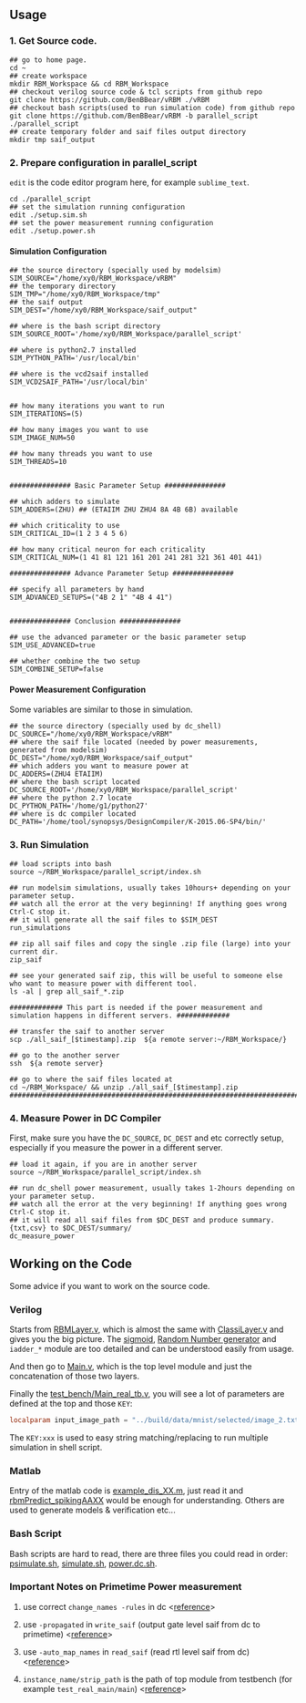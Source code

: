 
## Usage

### 1\. Get Source code.

```shell
## go to home page.
cd ~
## create workspace
mkdir RBM_Workspace && cd RBM_Workspace
## checkout verilog source code & tcl scripts from github repo
git clone https://github.com/BenBBear/vRBM ./vRBM  
## checkout bash scripts(used to run simulation code) from github repo
git clone https://github.com/BenBBear/vRBM -b parallel_script ./parallel_script
## create temporary folder and saif files output directory
mkdir tmp saif_output
```

### 2\. Prepare configuration in parallel_script

`edit` is the code editor program here, for example `sublime_text`.

```shell
cd ./parallel_script
## set the simulation running configuration
edit ./setup.sim.sh
## set the power measurement running configuration
edit ./setup.power.sh
```

#### Simulation Configuration

```shell
## the source directory (specially used by modelsim)
SIM_SOURCE="/home/xy0/RBM_Workspace/vRBM"
## the temporary directory
SIM_TMP="/home/xy0/RBM_Workspace/tmp"
## the saif output
SIM_DEST="/home/xy0/RBM_Workspace/saif_output"

## where is the bash script directory
SIM_SOURCE_ROOT='/home/xy0/RBM_Workspace/parallel_script'

## where is python2.7 installed
SIM_PYTHON_PATH='/usr/local/bin'

## where is the vcd2saif installed
SIM_VCD2SAIF_PATH='/usr/local/bin'


## how many iterations you want to run
SIM_ITERATIONS=(5)

## how many images you want to use
SIM_IMAGE_NUM=50

## how many threads you want to use
SIM_THREADS=10


############### Basic Parameter Setup ###############

## which adders to simulate
SIM_ADDERS=(ZHU) ## (ETAIIM ZHU ZHU4 8A 4B 6B) available

## which criticality to use
SIM_CRITICAL_ID=(1 2 3 4 5 6)

## how many critical neuron for each criticality
SIM_CRITICAL_NUM=(1 41 81 121 161 201 241 281 321 361 401 441)

############### Advance Parameter Setup ###############

## specify all parameters by hand
SIM_ADVANCED_SETUPS=("4B 2 1" "4B 4 41")


############### Conclusion ###############

## use the advanced parameter or the basic parameter setup
SIM_USE_ADVANCED=true

## whether combine the two setup
SIM_COMBINE_SETUP=false
```

#### Power Measurement Configuration

Some variables are similar to those in simulation.

```shell
## the source directory (specially used by dc_shell)
DC_SOURCE="/home/xy0/RBM_Workspace/vRBM"
## where the saif file located (needed by power measurements, generated from modelsim)
DC_DEST="/home/xy0/RBM_Workspace/saif_output"
## which adders you want to measure power at
DC_ADDERS=(ZHU4 ETAIIM)
## where the bash script located
DC_SOURCE_ROOT='/home/xy0/RBM_Workspace/parallel_script'
## where the python 2.7 locate
DC_PYTHON_PATH='/home/g1/python27'
## where is dc compiler located
DC_PATH='/home/tool/synopsys/DesignCompiler/K-2015.06-SP4/bin/'
```

### 3\. Run Simulation

```shell
## load scripts into bash
source ~/RBM_Workspace/parallel_script/index.sh

## run modelsim simulations, usually takes 10hours+ depending on your parameter setup.
## watch all the error at the very beginning! If anything goes wrong Ctrl-C stop it.
## it will generate all the saif files to $SIM_DEST
run_simulations

## zip all saif files and copy the single .zip file (large) into your current dir.
zip_saif

## see your generated saif zip, this will be useful to someone else who want to measure power with different tool.
ls -al | grep all_saif_*.zip

############# This part is needed if the power measurement and simulation happens in different servers. #############

## transfer the saif to another server
scp ./all_saif_[$timestamp].zip  ${a remote server:~/RBM_Workspace/}

## go to the another server
ssh  ${a remote server}

## go to where the saif files located at
cd ~/RBM_Workspace/ && unzip ./all_saif_[$timestamp].zip
##############################################################################
```

### 4\. Measure Power in DC Compiler

First, make sure you have the `DC_SOURCE`, `DC_DEST` and etc correctly setup, especially if you measure the power in a different server.

```shell
## load it again, if you are in another server
source ~/RBM_Workspace/parallel_script/index.sh

## run dc_shell power measurement, usually takes 1-2hours depending on your parameter setup.
## watch all the error at the very beginning! If anything goes wrong Ctrl-C stop it.
## it will read all saif files from $DC_DEST and produce summary.{txt,csv} to $DC_DEST/summary/
dc_measure_power
```

## Working on the Code

Some advice if you want to work on the source code.

### Verilog

Starts from [RBMLayer.v](/RBMLayer.v), which is almost the same with [ClassiLayer.v](/ClassiLayer.v) and gives you the big picture. The [sigmoid](/sigmoid.v), [Random Number generator](/RandomGenerator.v) and `iadder_*` module are too detailed and can be understood easily from usage.

And then go to [Main.v](/Main.v), which is the top level module and just the concatenation of those two layers.

Finally the [test_bench/Main_real_tb.v](/test_bench/Main_real_tb.v), you will see a lot of parameters are defined at the top and those `KEY`:

```verilog
localparam input_image_path = "../build/data/mnist/selected/image_2.txt";  //KEY:MNIST_IMAGE
```

The `KEY:xxx` is used to easy string matching/replacing to run multiple simulation in shell script.

### Matlab

Entry of the matlab code is [example_dis_XX.m](https://github.com/BenBBear/vRBM/blob/matlab/example_dis_XX.m), just read it and [rbmPredict_spikingAAXX](https://github.com/BenBBear/vRBM/blob/matlab/rbmPredict_spikingAAXX.m) would be enough for understanding. Others are used to generate models & verification etc...

### Bash Script

Bash scripts are hard to read, there are three files you could read in order: [psimulate.sh](https://github.com/BenBBear/vRBM/blob/parallel_script/psimulate.sh), [simulate.sh](https://github.com/BenBBear/vRBM/blob/parallel_script/simulate.sh), [power.dc.sh](https://github.com/BenBBear/vRBM/blob/parallel_script/power.dc.sh).

### Important Notes on Primetime Power measurement

1. use correct `change_names -rules` in dc <[reference](https://github.com/BenBBear/vRBM/blob/master/Power%20Measurement%20Notes/use%20correct%20change_names%20-rules%20in%20dc.png)>

2. use `-propagated` in `write_saif` (output gate level saif from dc to primetime) <[reference](https://github.com/BenBBear/vRBM/blob/master/Power%20Measurement%20Notes/use%20-propagated%20in%20write_saif%20(output%20from%20dc%20to%20primetime).png)>

3. use `-auto_map_names` in `read_saif` (read rtl level saif from dc) <[reference](https://github.com/BenBBear/vRBM/blob/master/Power%20Measurement%20Notes/use%20-auto_map_names%20in%20read_saif%20(dc).png)>

4. `instance_name/strip_path` is the path of top module from testbench (for example `test_real_main/main`) <[reference](https://github.com/BenBBear/vRBM/blob/master/Power%20Measurement%20Notes/instance_name:strip_path%20%3D%3Epath%20of%20top%20module%20from%20testbench%20(for%20example%20test_real_main:main).png)>
